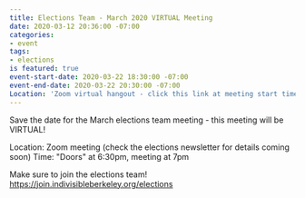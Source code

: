 ```yaml
---
title: Elections Team - March 2020 VIRTUAL Meeting
date: 2020-03-12 20:36:00 -07:00
categories:
- event
tags:
- elections
is featured: true
event-start-date: 2020-03-22 18:30:00 -07:00
event-end-date: 2020-03-22 20:30:00 -07:00
Location: 'Zoom virtual hangout - click this link at meeting start time: https://zoom.us/j/497524528'
---
```


Save the date for the March elections team meeting - this meeting will be VIRTUAL!

Location: Zoom meeting (check the elections newsletter for details coming soon)
Time: "Doors" at 6:30pm, meeting at 7pm

Make sure to join the elections team!
https://join.indivisibleberkeley.org/elections
